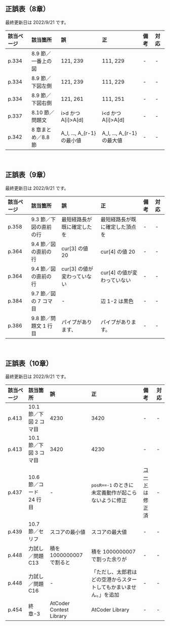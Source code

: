 ## 正誤表（8章）
最終更新日は 2022/9/21 です。

| **該当ページ** | **該当箇所** | **誤** | **正** | **備考** | **対応** |
|:---|:---|:---|:---|:---|:---|
| p.334 | 8.9 節／一番上の図 | 121, 239 | 111, 229 | - | - |
| p.334 | 8.9 節／下図左側 | 121, 239 | 111, 229 | - | - |
| p.334 | 8.9 節／下図右側 | 121, 261 | 111, 251 | - | - |
| p.337 | 8.10 節／問題文 | i>d かつ A[i]>A[d] | i<d かつ A[i]>A[d] | - | - |
| p.342 | 8 章まとめ／8.8 節 | A_l, ..., A_{r-1} の最小値 | A_l, ..., A_{r-1} の最大値 | - | - |

<br />

## 正誤表（9章）
最終更新日は 2022/9/21 です。

| **該当ページ** | **該当箇所** | **誤** | **正** | **備考** | **対応** |
|:---|:---|:---|:---|:---|:---|
| p.358 | 9.3 節／下図の直前の行 | 最短経路長が既に確定したを | 最短経路長が既に確定した頂点を | - | - |
| p.364 | 9.4 節／図の直前の行 | cur[3] の値 20 | cur[4] の値 20 | - | - |
| p.364 | 9.4 節／図の直前の行 | cur[3] の値が変わっていない | cur[4] の値が変わっていない | - | - |
| p.384 | 9.7 節／図の 7 コマ目 | - | 辺 1-2 は黒色 | - | - |
| p.386 | 9.8 節／問題文 1 行目 | パイプがあります、 | パイプがあります。 | - | - |

<br />

## 正誤表（10章）
最終更新日は 2022/9/21 です。

| **該当ページ** | **該当箇所** | **誤** | **正** | **備考** | **対応** |
|:---|:---|:---|:---|:---|:---|
| p.413 | 10.1 節／下図 2 コマ目 | 4230 | 3420 | - | - |
| p.413 | 10.1 節／下図 3 コマ目 | 3420 | 4230 | - | - |
| p.437 | 10.6 節／コード 24 行目 | - | <code>posR==-1</code> のときに未定義動作が起こらないように修正 | [コード](https://github.com/E869120/kyopro-tessoku/blob/main/codes/cpp/chap10/answer_A76.cpp)は修正済 | - |
| p.439 | 10.7 節／セリフ | スコアの最小値 | スコアの最大値 | - | - |
| p.448 | 力試し／問題 C13 | 積を 1000000007 で割ると | 積を 1000000007 で割った余りが | - | - |
| p.448 | 力試し／問題 C16 | - | 「ただし、太郎君はどの空港からスタートしてもかまいません。」を追加 | - | - |
| p.454 | 終章-3 | AtCoder Contest Library | AtCoder Library | - | - |
